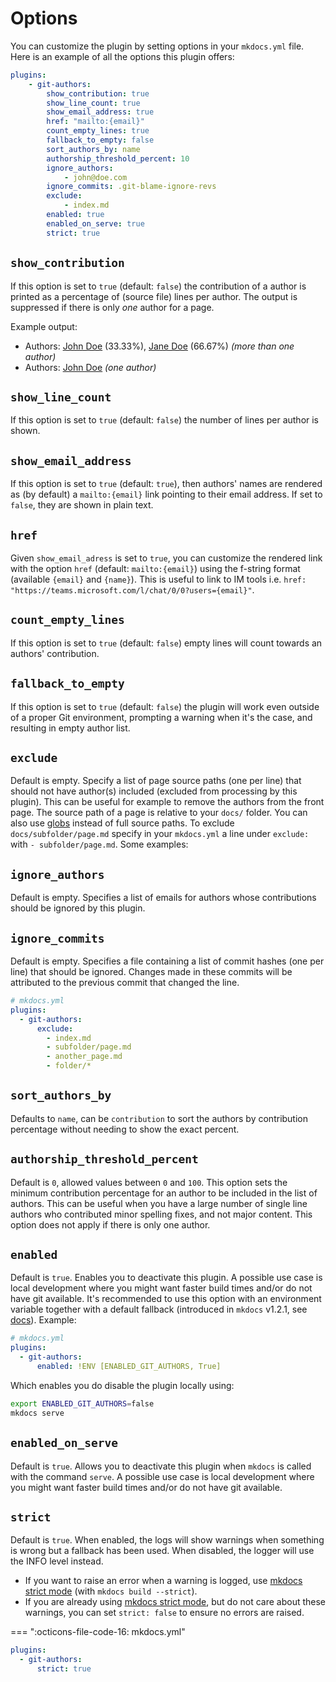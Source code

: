 # Options

You can customize the plugin by setting options in your `mkdocs.yml` file. Here is an example of all the options this plugin offers:

```yaml
plugins:
    - git-authors:
        show_contribution: true
        show_line_count: true
        show_email_address: true
        href: "mailto:{email}"
        count_empty_lines: true
        fallback_to_empty: false
        sort_authors_by: name
        authorship_threshold_percent: 10
        ignore_authors:
            - john@doe.com
        ignore_commits: .git-blame-ignore-revs
        exclude:
            - index.md
        enabled: true
        enabled_on_serve: true
        strict: true
```

## `show_contribution`

If this option is set to `true` (default: `false`) the contribution of a author is
printed as a percentage of (source file) lines per author. The output is
suppressed if there is only *one* author for a page.

Example output:

* Authors: [John Doe](#) (33.33%), [Jane Doe](#) (66.67%) *(more than one author)*
* Authors: [John Doe](#) *(one author)*

## `show_line_count`

If this option is set to `true` (default: `false`) the number of lines per author is shown.

## `show_email_address`

If this option is set to `true` (default: `true`), then authors' names
are rendered as (by default) a `mailto:{email}` link pointing to their email address. If
set to `false`, they are shown in plain text.

## `href`

Given `show_email_adress` is set to `true`, you can customize the rendered link with the option `href`
(default: `mailto:{email}`) using the f-string format (available `{email}` and `{name}`).
This is useful to link to IM tools i.e. `href: "https://teams.microsoft.com/l/chat/0/0?users={email}"`.

## `count_empty_lines`

If this option is set to `true` (default: `false`) empty lines will count towards an authors' contribution.

## `fallback_to_empty`

If this option is set to `true` (default: `false`) the plugin will work even outside of a proper Git environment, prompting a warning when it's the case, and resulting in empty author list.

## `exclude`

Default is empty. Specify a list of page source paths (one per line) that should not have author(s) included (excluded from processing by this plugin). This can be useful for example to remove the authors from the front page. The source path of a page is relative to your `docs/` folder. You can also use [globs](https://docs.python.org/3/library/glob.html) instead of full source paths. To exclude `docs/subfolder/page.md` specify in your `mkdocs.yml` a line under `exclude:` with `- subfolder/page.md`. Some examples:

## `ignore_authors`

Default is empty. Specifies a list of emails for authors whose contributions should be ignored by this plugin.

## `ignore_commits`

Default is empty. Specifies a file containing a list of commit hashes (one per line) that should be ignored.  Changes made in these commits will be attributed to the previous commit that changed the line.

```yaml
# mkdocs.yml
plugins:
  - git-authors:
      exclude:
        - index.md
        - subfolder/page.md
        - another_page.md
        - folder/*
```

## `sort_authors_by`

Defaults to `name`, can be `contribution` to sort the authors by contribution percentage without needing to show the exact percent.

## `authorship_threshold_percent`

Default is `0`, allowed values between `0` and `100`. This option sets the minimum contribution percentage for an author to be included in the list of authors. This can be useful when you have a large number of single line authors who contributed minor spelling fixes, and not major content. This option does not apply if there is only one author.

## `enabled`

Default is `true`. Enables you to deactivate this plugin. A possible use case is local development where you might want faster build times and/or do not have git available. It's recommended to use this option with an environment variable together with a default fallback (introduced in `mkdocs` v1.2.1, see [docs](https://www.mkdocs.org/user-guide/configuration/#environment-variables)). Example:

```yaml
# mkdocs.yml
plugins:
  - git-authors:
      enabled: !ENV [ENABLED_GIT_AUTHORS, True]
```

Which enables you do disable the plugin locally using:

```bash
export ENABLED_GIT_AUTHORS=false
mkdocs serve
```

## `enabled_on_serve`

Default is `true`. Allows you to deactivate this plugin when `mkdocs` is called with the command `serve`. A possible use case is local development where you might want faster build times and/or do not have git available.

## `strict`

Default is `true`. When enabled, the logs will show warnings when something is wrong but a fallback has been used. When disabled, the logger will use the INFO level instead.

- If you want to raise an error when a warning is logged, use [mkdocs strict mode](https://www.mkdocs.org/user-guide/configuration/#strict) (with `mkdocs build --strict`).
- If you are already using [mkdocs strict mode](https://www.mkdocs.org/user-guide/configuration/#strict), but do not care about these warnings, you can set `strict: false` to ensure no errors are raised.

=== ":octicons-file-code-16: mkdocs.yml"

  ```yaml
  plugins:
    - git-authors:
        strict: true
  ```
